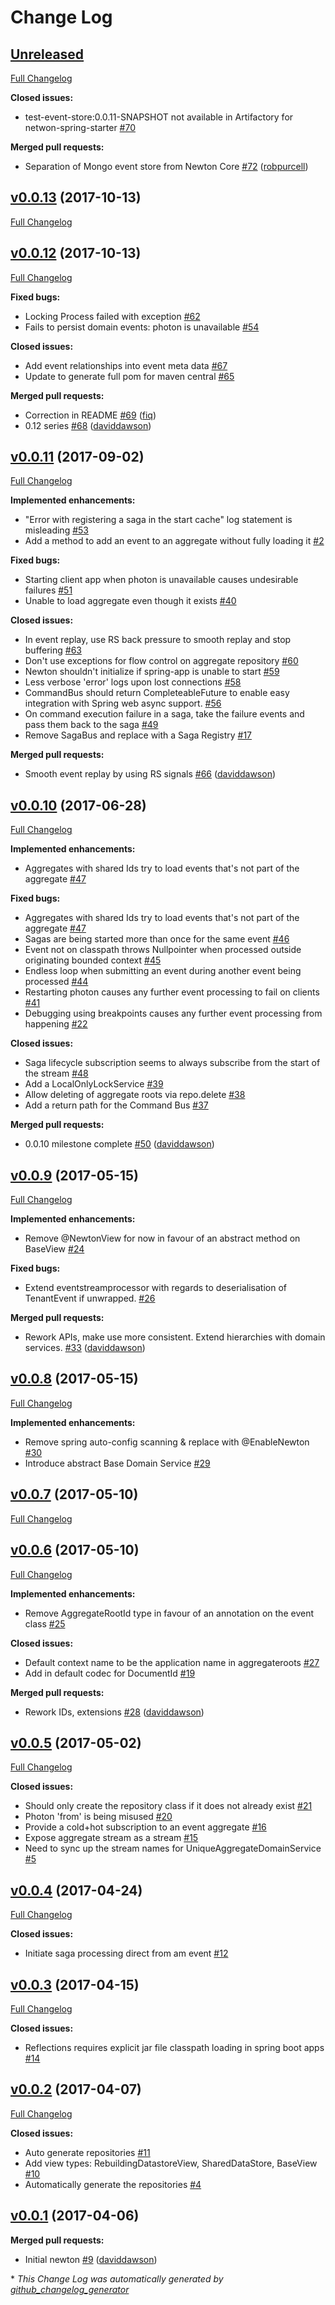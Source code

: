 # Change Log

## [Unreleased](https://github.com/muoncore/newton/tree/HEAD)

[Full Changelog](https://github.com/muoncore/newton/compare/v0.0.13...HEAD)

**Closed issues:**

- test-event-store:0.0.11-SNAPSHOT not available in Artifactory for netwon-spring-starter [\#70](https://github.com/muoncore/newton/issues/70)

**Merged pull requests:**

- Separation of Mongo event store from Newton Core [\#72](https://github.com/muoncore/newton/pull/72) ([robpurcell](https://github.com/robpurcell))

## [v0.0.13](https://github.com/muoncore/newton/tree/v0.0.13) (2017-10-13)
[Full Changelog](https://github.com/muoncore/newton/compare/v0.0.12...v0.0.13)

## [v0.0.12](https://github.com/muoncore/newton/tree/v0.0.12) (2017-10-13)
[Full Changelog](https://github.com/muoncore/newton/compare/v0.0.11...v0.0.12)

**Fixed bugs:**

- Locking Process failed with exception [\#62](https://github.com/muoncore/newton/issues/62)
- Fails to persist domain events: photon is unavailable [\#54](https://github.com/muoncore/newton/issues/54)

**Closed issues:**

- Add event relationships into event meta data [\#67](https://github.com/muoncore/newton/issues/67)
- Update to generate full pom for maven central [\#65](https://github.com/muoncore/newton/issues/65)

**Merged pull requests:**

- Correction in README [\#69](https://github.com/muoncore/newton/pull/69) ([fiq](https://github.com/fiq))
- 0.12 series  [\#68](https://github.com/muoncore/newton/pull/68) ([daviddawson](https://github.com/daviddawson))

## [v0.0.11](https://github.com/muoncore/newton/tree/v0.0.11) (2017-09-02)
[Full Changelog](https://github.com/muoncore/newton/compare/v0.0.10...v0.0.11)

**Implemented enhancements:**

- "Error with registering a saga in the start cache" log statement is misleading [\#53](https://github.com/muoncore/newton/issues/53)
- Add a method to add an event to an aggregate without fully loading it [\#2](https://github.com/muoncore/newton/issues/2)

**Fixed bugs:**

- Starting client app when photon is unavailable causes undesirable failures [\#51](https://github.com/muoncore/newton/issues/51)
- Unable to load aggregate even though it exists [\#40](https://github.com/muoncore/newton/issues/40)

**Closed issues:**

- In event replay, use RS back pressure to smooth replay and stop buffering [\#63](https://github.com/muoncore/newton/issues/63)
- Don't use exceptions for flow control on aggregate repository [\#60](https://github.com/muoncore/newton/issues/60)
- Newton shouldn't initialize if spring-app is unable to start [\#59](https://github.com/muoncore/newton/issues/59)
- Less verbose 'error' logs upon lost connections [\#58](https://github.com/muoncore/newton/issues/58)
- CommandBus should return CompleteableFuture to enable easy integration with Spring web async support. [\#56](https://github.com/muoncore/newton/issues/56)
- On command execution failure in a saga, take the failure events and pass them back to the saga [\#49](https://github.com/muoncore/newton/issues/49)
- Remove SagaBus and replace with a Saga Registry [\#17](https://github.com/muoncore/newton/issues/17)

**Merged pull requests:**

- Smooth event replay by using RS signals [\#66](https://github.com/muoncore/newton/pull/66) ([daviddawson](https://github.com/daviddawson))

## [v0.0.10](https://github.com/muoncore/newton/tree/v0.0.10) (2017-06-28)
[Full Changelog](https://github.com/muoncore/newton/compare/v0.0.9...v0.0.10)

**Implemented enhancements:**

- Aggregates with shared Ids try to load events that's not part of the aggregate [\#47](https://github.com/muoncore/newton/issues/47)

**Fixed bugs:**

- Aggregates with shared Ids try to load events that's not part of the aggregate [\#47](https://github.com/muoncore/newton/issues/47)
- Sagas are being started more than once for the same event [\#46](https://github.com/muoncore/newton/issues/46)
- Event not on classpath throws Nullpointer when processed outside originating bounded context [\#45](https://github.com/muoncore/newton/issues/45)
- Endless loop when submitting an event during another event being processed [\#44](https://github.com/muoncore/newton/issues/44)
- Restarting photon causes any further event processing to fail on clients [\#41](https://github.com/muoncore/newton/issues/41)
- Debugging using breakpoints causes any further event processing from happening [\#22](https://github.com/muoncore/newton/issues/22)

**Closed issues:**

- Saga lifecycle subscription seems to always subscribe from the start of the stream [\#48](https://github.com/muoncore/newton/issues/48)
- Add a LocalOnlyLockService  [\#39](https://github.com/muoncore/newton/issues/39)
- Allow deleting of aggregate roots via repo.delete [\#38](https://github.com/muoncore/newton/issues/38)
- Add a return path for the Command Bus [\#37](https://github.com/muoncore/newton/issues/37)

**Merged pull requests:**

- 0.0.10 milestone complete [\#50](https://github.com/muoncore/newton/pull/50) ([daviddawson](https://github.com/daviddawson))

## [v0.0.9](https://github.com/muoncore/newton/tree/v0.0.9) (2017-05-15)
[Full Changelog](https://github.com/muoncore/newton/compare/v0.0.8...v0.0.9)

**Implemented enhancements:**

- Remove @NewtonView for now in favour of an abstract method on BaseView [\#24](https://github.com/muoncore/newton/issues/24)

**Fixed bugs:**

- Extend eventstreamprocessor with regards to deserialisation of TenantEvent if unwrapped.  [\#26](https://github.com/muoncore/newton/issues/26)

**Merged pull requests:**

- Rework APIs, make use more consistent. Extend hierarchies with domain services.  [\#33](https://github.com/muoncore/newton/pull/33) ([daviddawson](https://github.com/daviddawson))

## [v0.0.8](https://github.com/muoncore/newton/tree/v0.0.8) (2017-05-15)
[Full Changelog](https://github.com/muoncore/newton/compare/v0.0.7...v0.0.8)

**Implemented enhancements:**

- Remove spring auto-config scanning & replace with @EnableNewton [\#30](https://github.com/muoncore/newton/issues/30)
- Introduce abstract Base Domain Service [\#29](https://github.com/muoncore/newton/issues/29)

## [v0.0.7](https://github.com/muoncore/newton/tree/v0.0.7) (2017-05-10)
[Full Changelog](https://github.com/muoncore/newton/compare/v0.0.6...v0.0.7)

## [v0.0.6](https://github.com/muoncore/newton/tree/v0.0.6) (2017-05-10)
[Full Changelog](https://github.com/muoncore/newton/compare/v0.0.5...v0.0.6)

**Implemented enhancements:**

- Remove AggregateRootId type in favour of an annotation on the event class [\#25](https://github.com/muoncore/newton/issues/25)

**Closed issues:**

- Default context name to be the application name in aggregateroots [\#27](https://github.com/muoncore/newton/issues/27)
- Add in default codec for DocumentId [\#19](https://github.com/muoncore/newton/issues/19)

**Merged pull requests:**

- Rework IDs, extensions [\#28](https://github.com/muoncore/newton/pull/28) ([daviddawson](https://github.com/daviddawson))

## [v0.0.5](https://github.com/muoncore/newton/tree/v0.0.5) (2017-05-02)
[Full Changelog](https://github.com/muoncore/newton/compare/v0.0.4...v0.0.5)

**Closed issues:**

- Should only create the repository class if it does not already exist [\#21](https://github.com/muoncore/newton/issues/21)
- Photon 'from' is being misused [\#20](https://github.com/muoncore/newton/issues/20)
- Provide a cold+hot subscription to an event aggregate [\#16](https://github.com/muoncore/newton/issues/16)
- Expose aggregate stream as a stream [\#15](https://github.com/muoncore/newton/issues/15)
- Need to sync up the stream names for UniqueAggregateDomainService [\#5](https://github.com/muoncore/newton/issues/5)

## [v0.0.4](https://github.com/muoncore/newton/tree/v0.0.4) (2017-04-24)
[Full Changelog](https://github.com/muoncore/newton/compare/v0.0.3...v0.0.4)

**Closed issues:**

- Initiate saga processing direct from am event [\#12](https://github.com/muoncore/newton/issues/12)

## [v0.0.3](https://github.com/muoncore/newton/tree/v0.0.3) (2017-04-15)
[Full Changelog](https://github.com/muoncore/newton/compare/v0.0.2...v0.0.3)

**Closed issues:**

- Reflections requires explicit jar file classpath loading in spring boot apps [\#14](https://github.com/muoncore/newton/issues/14)

## [v0.0.2](https://github.com/muoncore/newton/tree/v0.0.2) (2017-04-07)
[Full Changelog](https://github.com/muoncore/newton/compare/v0.0.1...v0.0.2)

**Closed issues:**

- Auto generate repositories [\#11](https://github.com/muoncore/newton/issues/11)
- Add view types: RebuildingDatastoreView, SharedDataStore, BaseView [\#10](https://github.com/muoncore/newton/issues/10)
- Automatically generate the repositories [\#4](https://github.com/muoncore/newton/issues/4)

## [v0.0.1](https://github.com/muoncore/newton/tree/v0.0.1) (2017-04-06)
**Merged pull requests:**

- Initial newton [\#9](https://github.com/muoncore/newton/pull/9) ([daviddawson](https://github.com/daviddawson))



\* *This Change Log was automatically generated by [github_changelog_generator](https://github.com/skywinder/Github-Changelog-Generator)*
